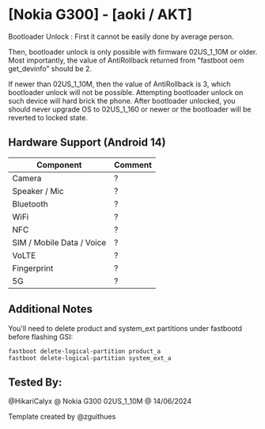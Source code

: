 # [Nokia G300] - [aoki / AKT]

Bootloader Unlock : 
First it cannot be easily done by average person. 

Then, bootloader unlock is only possible with firmware 02US_1_10M or older. Most importantly, the value of AntiRollback returned from "fastboot oem get_devinfo" should be 2.

If newer than 02US_1_10M, then the value of AntiRollback is 3, which bootloader unlock will not be possible. Attempting bootloader unlock on such device will hard brick the phone. After bootloader unlocked, you should never upgrade OS to 02US_1_160 or newer or the bootloader will be reverted to locked state.

## Hardware Support (Android 14)

| Component                 |      Comment                                              |
|---------------------------|-----------------------------------------------------------|
| Camera                    | ?                                                         |
| Speaker / Mic             | ?                                                         |
| Bluetooth                 | ?                                                         |
| WiFi                      | ?                                                         |
| NFC                       | ?                                                         |
| SIM / Mobile Data / Voice | ?                                                         |
| VoLTE                     | ?                                                         |
| Fingerprint               | ?                                                         |
| 5G                        | ?                                                         |


## Additional Notes

You'll need to delete product and system_ext partitions under fastbootd before flashing GSI:
```
fastboot delete-logical-partition product_a
fastboot delete-logical-partition system_ext_a
```

## Tested By:

@HikariCalyx @ Nokia G300 02US_1_10M @ 14/06/2024


Template created by @zguithues